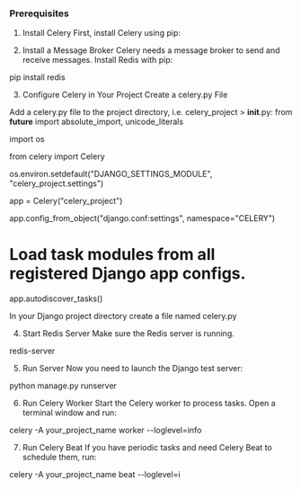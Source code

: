 ### Prerequisites
1. Install Celery
First, install Celery using pip:


2. Install a Message Broker
Celery needs a message broker to send and receive messages. Install Redis with pip:

pip install redis

3. Configure Celery in Your Project
Create a celery.py File

Add a celery.py file to the project directory, i.e. celery_project > __init__.py:
from __future__ import absolute_import, unicode_literals

import os

from celery import Celery

os.environ.setdefault("DJANGO_SETTINGS_MODULE", "celery_project.settings")

app = Celery("celery_project")

app.config_from_object("django.conf:settings", namespace="CELERY")

# Load task modules from all registered Django app configs.
app.autodiscover_tasks()

In your Django project directory create a file named celery.py

4. Start Redis Server
Make sure the Redis server is running. 

redis-server

5. Run Server 
Now you need to launch the Django test server:

python manage.py runserver

6. Run Celery Worker
Start the Celery worker to process tasks. Open a terminal window and run:

celery -A your_project_name worker --loglevel=info

7. Run Celery Beat
If you have periodic tasks and need Celery Beat to schedule them, run:

celery -A your_project_name beat --loglevel=i

